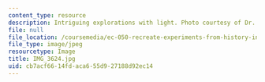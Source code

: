 ```yaml
---
content_type: resource
description: Intriguing explorations with light. Photo courtesy of Dr. Elizabeth Cavicchi.
file: null
file_location: /coursemedia/ec-050-recreate-experiments-from-history-inform-the-future-from-the-past-galileo-january-iap-2010/cb7acf6614fdaca655d927188d92ec14_IMG_3624.jpg
file_type: image/jpeg
resourcetype: Image
title: IMG_3624.jpg
uid: cb7acf66-14fd-aca6-55d9-27188d92ec14
---
```

